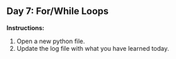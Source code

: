 ## Day 7: For/While Loops
**Instructions:** 
1. Open a new python file.
2. Update the log file with what you have learned today.
